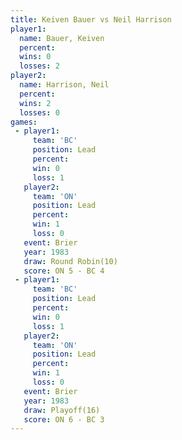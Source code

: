 ```yaml
---
title: Keiven Bauer vs Neil Harrison
player1:              
  name: Bauer, Keiven 
  percent:            
  wins: 0             
  losses: 2           
player2:              
  name: Harrison, Neil
  percent:            
  wins: 2             
  losses: 0           
games:
 - player1:        
     team: 'BC'    
     position: Lead
     percent:      
     win: 0        
     loss: 1       
   player2:        
     team: 'ON'    
     position: Lead
     percent:      
     win: 1        
     loss: 0       
   event: Brier         
   year: 1983           
   draw: Round Robin(10)
   score: ON 5 - BC 4   
 - player1:        
     team: 'BC'    
     position: Lead
     percent:      
     win: 0        
     loss: 1       
   player2:        
     team: 'ON'    
     position: Lead
     percent:      
     win: 1        
     loss: 0       
   event: Brier      
   year: 1983        
   draw: Playoff(16) 
   score: ON 6 - BC 3
---
```

